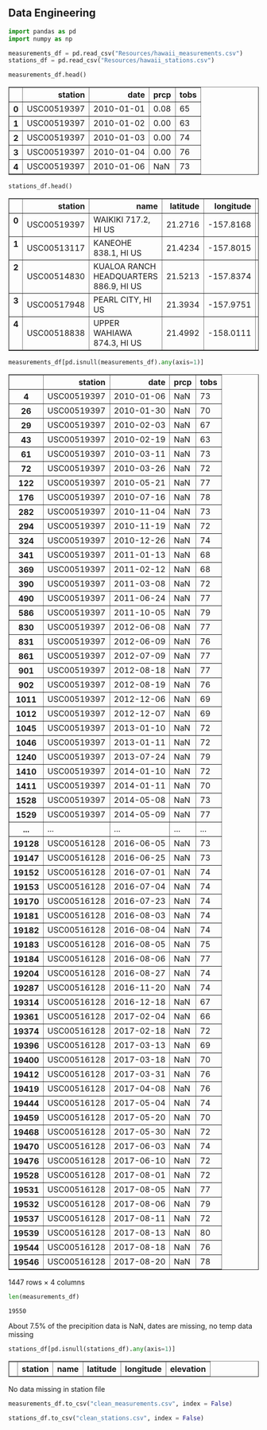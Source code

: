 
## Data Engineering


```python
import pandas as pd
import numpy as np
```


```python
measurements_df = pd.read_csv("Resources/hawaii_measurements.csv")
stations_df = pd.read_csv("Resources/hawaii_stations.csv")
```


```python
measurements_df.head()
```




<div>
<style>
    .dataframe thead tr:only-child th {
        text-align: right;
    }

    .dataframe thead th {
        text-align: left;
    }

    .dataframe tbody tr th {
        vertical-align: top;
    }
</style>
<table border="1" class="dataframe">
  <thead>
    <tr style="text-align: right;">
      <th></th>
      <th>station</th>
      <th>date</th>
      <th>prcp</th>
      <th>tobs</th>
    </tr>
  </thead>
  <tbody>
    <tr>
      <th>0</th>
      <td>USC00519397</td>
      <td>2010-01-01</td>
      <td>0.08</td>
      <td>65</td>
    </tr>
    <tr>
      <th>1</th>
      <td>USC00519397</td>
      <td>2010-01-02</td>
      <td>0.00</td>
      <td>63</td>
    </tr>
    <tr>
      <th>2</th>
      <td>USC00519397</td>
      <td>2010-01-03</td>
      <td>0.00</td>
      <td>74</td>
    </tr>
    <tr>
      <th>3</th>
      <td>USC00519397</td>
      <td>2010-01-04</td>
      <td>0.00</td>
      <td>76</td>
    </tr>
    <tr>
      <th>4</th>
      <td>USC00519397</td>
      <td>2010-01-06</td>
      <td>NaN</td>
      <td>73</td>
    </tr>
  </tbody>
</table>
</div>




```python
stations_df.head()
```




<div>
<style>
    .dataframe thead tr:only-child th {
        text-align: right;
    }

    .dataframe thead th {
        text-align: left;
    }

    .dataframe tbody tr th {
        vertical-align: top;
    }
</style>
<table border="1" class="dataframe">
  <thead>
    <tr style="text-align: right;">
      <th></th>
      <th>station</th>
      <th>name</th>
      <th>latitude</th>
      <th>longitude</th>
      <th>elevation</th>
    </tr>
  </thead>
  <tbody>
    <tr>
      <th>0</th>
      <td>USC00519397</td>
      <td>WAIKIKI 717.2, HI US</td>
      <td>21.2716</td>
      <td>-157.8168</td>
      <td>3.0</td>
    </tr>
    <tr>
      <th>1</th>
      <td>USC00513117</td>
      <td>KANEOHE 838.1, HI US</td>
      <td>21.4234</td>
      <td>-157.8015</td>
      <td>14.6</td>
    </tr>
    <tr>
      <th>2</th>
      <td>USC00514830</td>
      <td>KUALOA RANCH HEADQUARTERS 886.9, HI US</td>
      <td>21.5213</td>
      <td>-157.8374</td>
      <td>7.0</td>
    </tr>
    <tr>
      <th>3</th>
      <td>USC00517948</td>
      <td>PEARL CITY, HI US</td>
      <td>21.3934</td>
      <td>-157.9751</td>
      <td>11.9</td>
    </tr>
    <tr>
      <th>4</th>
      <td>USC00518838</td>
      <td>UPPER WAHIAWA 874.3, HI US</td>
      <td>21.4992</td>
      <td>-158.0111</td>
      <td>306.6</td>
    </tr>
  </tbody>
</table>
</div>




```python
measurements_df[pd.isnull(measurements_df).any(axis=1)]
```




<div>
<style>
    .dataframe thead tr:only-child th {
        text-align: right;
    }

    .dataframe thead th {
        text-align: left;
    }

    .dataframe tbody tr th {
        vertical-align: top;
    }
</style>
<table border="1" class="dataframe">
  <thead>
    <tr style="text-align: right;">
      <th></th>
      <th>station</th>
      <th>date</th>
      <th>prcp</th>
      <th>tobs</th>
    </tr>
  </thead>
  <tbody>
    <tr>
      <th>4</th>
      <td>USC00519397</td>
      <td>2010-01-06</td>
      <td>NaN</td>
      <td>73</td>
    </tr>
    <tr>
      <th>26</th>
      <td>USC00519397</td>
      <td>2010-01-30</td>
      <td>NaN</td>
      <td>70</td>
    </tr>
    <tr>
      <th>29</th>
      <td>USC00519397</td>
      <td>2010-02-03</td>
      <td>NaN</td>
      <td>67</td>
    </tr>
    <tr>
      <th>43</th>
      <td>USC00519397</td>
      <td>2010-02-19</td>
      <td>NaN</td>
      <td>63</td>
    </tr>
    <tr>
      <th>61</th>
      <td>USC00519397</td>
      <td>2010-03-11</td>
      <td>NaN</td>
      <td>73</td>
    </tr>
    <tr>
      <th>72</th>
      <td>USC00519397</td>
      <td>2010-03-26</td>
      <td>NaN</td>
      <td>72</td>
    </tr>
    <tr>
      <th>122</th>
      <td>USC00519397</td>
      <td>2010-05-21</td>
      <td>NaN</td>
      <td>77</td>
    </tr>
    <tr>
      <th>176</th>
      <td>USC00519397</td>
      <td>2010-07-16</td>
      <td>NaN</td>
      <td>78</td>
    </tr>
    <tr>
      <th>282</th>
      <td>USC00519397</td>
      <td>2010-11-04</td>
      <td>NaN</td>
      <td>73</td>
    </tr>
    <tr>
      <th>294</th>
      <td>USC00519397</td>
      <td>2010-11-19</td>
      <td>NaN</td>
      <td>72</td>
    </tr>
    <tr>
      <th>324</th>
      <td>USC00519397</td>
      <td>2010-12-26</td>
      <td>NaN</td>
      <td>74</td>
    </tr>
    <tr>
      <th>341</th>
      <td>USC00519397</td>
      <td>2011-01-13</td>
      <td>NaN</td>
      <td>68</td>
    </tr>
    <tr>
      <th>369</th>
      <td>USC00519397</td>
      <td>2011-02-12</td>
      <td>NaN</td>
      <td>68</td>
    </tr>
    <tr>
      <th>390</th>
      <td>USC00519397</td>
      <td>2011-03-08</td>
      <td>NaN</td>
      <td>72</td>
    </tr>
    <tr>
      <th>490</th>
      <td>USC00519397</td>
      <td>2011-06-24</td>
      <td>NaN</td>
      <td>77</td>
    </tr>
    <tr>
      <th>586</th>
      <td>USC00519397</td>
      <td>2011-10-05</td>
      <td>NaN</td>
      <td>79</td>
    </tr>
    <tr>
      <th>830</th>
      <td>USC00519397</td>
      <td>2012-06-08</td>
      <td>NaN</td>
      <td>77</td>
    </tr>
    <tr>
      <th>831</th>
      <td>USC00519397</td>
      <td>2012-06-09</td>
      <td>NaN</td>
      <td>76</td>
    </tr>
    <tr>
      <th>861</th>
      <td>USC00519397</td>
      <td>2012-07-09</td>
      <td>NaN</td>
      <td>77</td>
    </tr>
    <tr>
      <th>901</th>
      <td>USC00519397</td>
      <td>2012-08-18</td>
      <td>NaN</td>
      <td>77</td>
    </tr>
    <tr>
      <th>902</th>
      <td>USC00519397</td>
      <td>2012-08-19</td>
      <td>NaN</td>
      <td>76</td>
    </tr>
    <tr>
      <th>1011</th>
      <td>USC00519397</td>
      <td>2012-12-06</td>
      <td>NaN</td>
      <td>69</td>
    </tr>
    <tr>
      <th>1012</th>
      <td>USC00519397</td>
      <td>2012-12-07</td>
      <td>NaN</td>
      <td>69</td>
    </tr>
    <tr>
      <th>1045</th>
      <td>USC00519397</td>
      <td>2013-01-10</td>
      <td>NaN</td>
      <td>72</td>
    </tr>
    <tr>
      <th>1046</th>
      <td>USC00519397</td>
      <td>2013-01-11</td>
      <td>NaN</td>
      <td>72</td>
    </tr>
    <tr>
      <th>1240</th>
      <td>USC00519397</td>
      <td>2013-07-24</td>
      <td>NaN</td>
      <td>79</td>
    </tr>
    <tr>
      <th>1410</th>
      <td>USC00519397</td>
      <td>2014-01-10</td>
      <td>NaN</td>
      <td>72</td>
    </tr>
    <tr>
      <th>1411</th>
      <td>USC00519397</td>
      <td>2014-01-11</td>
      <td>NaN</td>
      <td>70</td>
    </tr>
    <tr>
      <th>1528</th>
      <td>USC00519397</td>
      <td>2014-05-08</td>
      <td>NaN</td>
      <td>73</td>
    </tr>
    <tr>
      <th>1529</th>
      <td>USC00519397</td>
      <td>2014-05-09</td>
      <td>NaN</td>
      <td>77</td>
    </tr>
    <tr>
      <th>...</th>
      <td>...</td>
      <td>...</td>
      <td>...</td>
      <td>...</td>
    </tr>
    <tr>
      <th>19128</th>
      <td>USC00516128</td>
      <td>2016-06-05</td>
      <td>NaN</td>
      <td>73</td>
    </tr>
    <tr>
      <th>19147</th>
      <td>USC00516128</td>
      <td>2016-06-25</td>
      <td>NaN</td>
      <td>73</td>
    </tr>
    <tr>
      <th>19152</th>
      <td>USC00516128</td>
      <td>2016-07-01</td>
      <td>NaN</td>
      <td>74</td>
    </tr>
    <tr>
      <th>19153</th>
      <td>USC00516128</td>
      <td>2016-07-04</td>
      <td>NaN</td>
      <td>74</td>
    </tr>
    <tr>
      <th>19170</th>
      <td>USC00516128</td>
      <td>2016-07-23</td>
      <td>NaN</td>
      <td>74</td>
    </tr>
    <tr>
      <th>19181</th>
      <td>USC00516128</td>
      <td>2016-08-03</td>
      <td>NaN</td>
      <td>74</td>
    </tr>
    <tr>
      <th>19182</th>
      <td>USC00516128</td>
      <td>2016-08-04</td>
      <td>NaN</td>
      <td>74</td>
    </tr>
    <tr>
      <th>19183</th>
      <td>USC00516128</td>
      <td>2016-08-05</td>
      <td>NaN</td>
      <td>75</td>
    </tr>
    <tr>
      <th>19184</th>
      <td>USC00516128</td>
      <td>2016-08-06</td>
      <td>NaN</td>
      <td>77</td>
    </tr>
    <tr>
      <th>19204</th>
      <td>USC00516128</td>
      <td>2016-08-27</td>
      <td>NaN</td>
      <td>74</td>
    </tr>
    <tr>
      <th>19287</th>
      <td>USC00516128</td>
      <td>2016-11-20</td>
      <td>NaN</td>
      <td>74</td>
    </tr>
    <tr>
      <th>19314</th>
      <td>USC00516128</td>
      <td>2016-12-18</td>
      <td>NaN</td>
      <td>67</td>
    </tr>
    <tr>
      <th>19361</th>
      <td>USC00516128</td>
      <td>2017-02-04</td>
      <td>NaN</td>
      <td>66</td>
    </tr>
    <tr>
      <th>19374</th>
      <td>USC00516128</td>
      <td>2017-02-18</td>
      <td>NaN</td>
      <td>72</td>
    </tr>
    <tr>
      <th>19396</th>
      <td>USC00516128</td>
      <td>2017-03-13</td>
      <td>NaN</td>
      <td>69</td>
    </tr>
    <tr>
      <th>19400</th>
      <td>USC00516128</td>
      <td>2017-03-18</td>
      <td>NaN</td>
      <td>70</td>
    </tr>
    <tr>
      <th>19412</th>
      <td>USC00516128</td>
      <td>2017-03-31</td>
      <td>NaN</td>
      <td>76</td>
    </tr>
    <tr>
      <th>19419</th>
      <td>USC00516128</td>
      <td>2017-04-08</td>
      <td>NaN</td>
      <td>76</td>
    </tr>
    <tr>
      <th>19444</th>
      <td>USC00516128</td>
      <td>2017-05-04</td>
      <td>NaN</td>
      <td>74</td>
    </tr>
    <tr>
      <th>19459</th>
      <td>USC00516128</td>
      <td>2017-05-20</td>
      <td>NaN</td>
      <td>70</td>
    </tr>
    <tr>
      <th>19468</th>
      <td>USC00516128</td>
      <td>2017-05-30</td>
      <td>NaN</td>
      <td>72</td>
    </tr>
    <tr>
      <th>19470</th>
      <td>USC00516128</td>
      <td>2017-06-03</td>
      <td>NaN</td>
      <td>74</td>
    </tr>
    <tr>
      <th>19476</th>
      <td>USC00516128</td>
      <td>2017-06-10</td>
      <td>NaN</td>
      <td>72</td>
    </tr>
    <tr>
      <th>19528</th>
      <td>USC00516128</td>
      <td>2017-08-01</td>
      <td>NaN</td>
      <td>72</td>
    </tr>
    <tr>
      <th>19531</th>
      <td>USC00516128</td>
      <td>2017-08-05</td>
      <td>NaN</td>
      <td>77</td>
    </tr>
    <tr>
      <th>19532</th>
      <td>USC00516128</td>
      <td>2017-08-06</td>
      <td>NaN</td>
      <td>79</td>
    </tr>
    <tr>
      <th>19537</th>
      <td>USC00516128</td>
      <td>2017-08-11</td>
      <td>NaN</td>
      <td>72</td>
    </tr>
    <tr>
      <th>19539</th>
      <td>USC00516128</td>
      <td>2017-08-13</td>
      <td>NaN</td>
      <td>80</td>
    </tr>
    <tr>
      <th>19544</th>
      <td>USC00516128</td>
      <td>2017-08-18</td>
      <td>NaN</td>
      <td>76</td>
    </tr>
    <tr>
      <th>19546</th>
      <td>USC00516128</td>
      <td>2017-08-20</td>
      <td>NaN</td>
      <td>78</td>
    </tr>
  </tbody>
</table>
<p>1447 rows × 4 columns</p>
</div>




```python
len(measurements_df)
```




    19550



About 7.5% of the precipition data is NaN, dates are missing, no temp data missing


```python
stations_df[pd.isnull(stations_df).any(axis=1)]
```




<div>
<style>
    .dataframe thead tr:only-child th {
        text-align: right;
    }

    .dataframe thead th {
        text-align: left;
    }

    .dataframe tbody tr th {
        vertical-align: top;
    }
</style>
<table border="1" class="dataframe">
  <thead>
    <tr style="text-align: right;">
      <th></th>
      <th>station</th>
      <th>name</th>
      <th>latitude</th>
      <th>longitude</th>
      <th>elevation</th>
    </tr>
  </thead>
  <tbody>
  </tbody>
</table>
</div>



No data missing in station file


```python
measurements_df.to_csv("clean_measurements.csv", index = False)
```


```python
stations_df.to_csv("clean_stations.csv", index = False)
```
